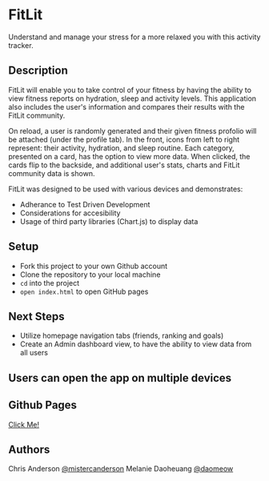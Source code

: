 # FitLit 

Understand and manage your stress for a more relaxed you with this activity tracker.

## Description

FitLit will enable you to take control of your fitness by having the ability to view fitness reports on hydration, sleep and activity levels. This application also includes the user's information and compares their results with the FitLit community.   

On reload, a user is randomly generated and their given fitness profolio will be attached (under the profile tab). In the front, icons from left to right represent: their activity, hydration, and sleep routine. Each category, presented on a card, has the option to view more data. When clicked, the cards flip to the backside, and additional user's stats, charts and FitLit community data is shown.

FitLit was designed to be used with various devices and demonstrates:
* Adherance to Test Driven Development
* Considerations for accesibility
* Usage of third party libraries (Chart.js) to display data


## Setup

- Fork this project to your own Github account
- Clone the repository to your local machine
- `cd` into the project
- `open index.html` to open GitHub pages

## Next Steps
- Utilize homepage navigation tabs (friends, ranking and goals) 
- Create an Admin dashboard view, to have the ability to view data from all users 

## Users can open the app on multiple devices

## Github Pages
[Click Me!](https://mistercanderson.github.io/fitlit/)


## Authors
Chris Anderson [@mistercanderson](https://github.com/mistercanderson)
Melanie Daoheuang [@daomeow](https://github.com/daomeow) 